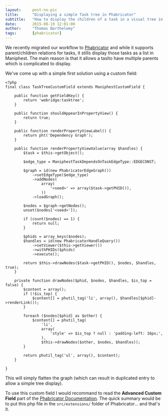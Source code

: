 ```yaml
---
layout:     post-no-pic
title:      "Displaying a simple Task tree in Phabricator"
subtitle:   "How to display the children of a task in a visual tree in Phabricator's Maniphest"
date:       2015-08-19 12:01:00
author:     "Thomas Barthelemy"
tags:       [phabricator]
---
```


We recently migrated our workflow to [Phabricator](http://phabricator.org/)
and while it supports parent/children relations for tasks, it stills display those
tasks as a list in Maniphest.
The main reason is that it allows a taslto have multiple parents which is complicated to display.

We've come up with a simple first solution using a custom field:

    <?php
    final class TaskTreeCustomField extends ManiphestCustomField {

        public function getFieldKey() {
            return 'webridge:tasktree';
        }

        public function shouldAppearInPropertyView() {
            return true;
        }

        public function renderPropertyViewLabel() {
            return pht('Dependency Graph');
        }

        public function renderPropertyViewValue(array $handles) {
            $task = $this->getObject();

            $edge_type = ManiphestTaskDependsOnTaskEdgeType::EDGECONST;

            $graph = id(new PhabricatorEdgeGraph())
                ->setEdgeType($edge_type)
                ->addNodes(
                    array(
                        '<seed>' => array($task->getPHID()),
                    ))
                ->loadGraph();

            $nodes = $graph->getNodes();
            unset($nodes['<seed>']);

            if (count($nodes) == 1) {
                return null;
            }

            $phids = array_keys($nodes);
            $handles = id(new PhabricatorHandleQuery())
                ->setViewer($this->getViewer())
                ->withPHIDs($phids)
                ->execute();

            return $this->drawNodes($task->getPHID(), $nodes, $handles, true);
        }

        private function drawNodes($phid, $nodes, $handles, $is_top = false) {
            $content = array();
            if (!$is_top) {
                $content[] = phutil_tag('li', array(), $handles[$phid]->renderLink());
            }

            foreach ($nodes[$phid] as $other) {
                $content[] = phutil_tag(
                    'li',
                    array(
                        'style' => $is_top ? null : 'padding-left: 16px;',
                    ),
                    $this->drawNodes($other, $nodes, $handles));
            }

            return phutil_tag('ul', array(), $content);
        }

    }

This will simply flatten the graph (which can result in duplicated entry to allow a simple tree display).

To use this custom field I would recommand to read the **Advanced Custom Field** part of the [Phabricator Documentation](https://secure.phabricator.com/book/phabricator/article/custom_fields/).
The quick summary would be to put this php file in the `src/extensions/` folder of Phabricator... and that's it.